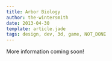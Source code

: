 ```yaml
---
title: Arbor Biology
author: the-wintersmith
date: 2013-04-30
template: article.jade
tags: design, dev, 3d, game, NOT_DONE
---
```


More information coming soon!
